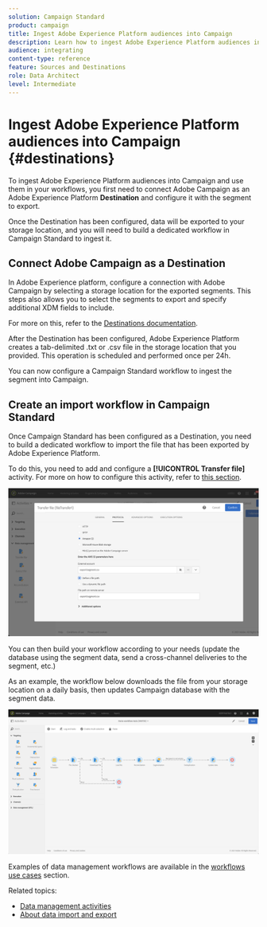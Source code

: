 ```yaml
---
solution: Campaign Standard
product: campaign
title: Ingest Adobe Experience Platform audiences into Campaign
description: Learn how to ingest Adobe Experience Platform audiences into Campaign Standard.
audience: integrating
content-type: reference
feature: Sources and Destinations
role: Data Architect
level: Intermediate
---
```


# Ingest Adobe Experience Platform audiences into Campaign {#destinations}

To ingest Adobe Experience Platform audiences into Campaign and use them in your workflows, you first need to connect Adobe Campaign as an Adobe Experience Platform **Destination** and configure it with the segment to export.

Once the Destination has been configured, data will be exported to your storage location, and you will need to build a dedicated workflow in Campaign Standard to ingest it.

## Connect Adobe Campaign as a Destination

In Adobe Experience platform, configure a connection with Adobe Campaign by selecting a storage location for the exported segments. This steps also allows you to select the segments to export and specify additional XDM fields to include.

For more on this, refer to the [Destinations documentation](https://experienceleague.adobe.com/docs/experience-platform/destinations/catalog/email-marketing/adobe-campaign.html).

After the Destination has been configured, Adobe Experience Platform creates a tab-delimited .txt or .csv file in the storage location that you provided. This operation is scheduled and performed once per 24h.

You can now configure a Campaign Standard workflow to ingest the segment into Campaign.

## Create an import workflow in Campaign Standard

Once Campaign Standard has been configured as a Destination, you need to build a dedicated workflow to import the file that has been exported by Adobe Experience Platform.

To do this, you need to add and configure a **[!UICONTROL Transfer file]** activity. For more on how to configure this activity, refer to [this section](../../automating/using/transfer-file.md).

   ![](assets/rtcdp-transfer-file.png)

You can then build your workflow according to your needs (update the database using the segment data, send a cross-channel deliveries to the segment, etc.)

As an example, the workflow below downloads the file from your storage location on a daily basis, then updates Campaign database with the segment data.

   ![](assets/rtcdp-workflow.png)

Examples of data management workflows are available in the [workflows use cases](../../automating/using/about-workflow-use-cases.md#management) section.

Related topics:

* [Data management activities](../../automating/using/about-data-management-activities.md)
* [About data import and export](../../automating/using/about-data-import-and-export.md)
